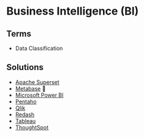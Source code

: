 # Business Intelligence (BI)

## Terms

- Data Classification

## Solutions

- [Apache Superset](/apache/superset.md)
- [Metabase](/metabase/README.md) 🌟
- [Microsoft Power BI](/microsoft/powerbi.md)
- [Pentaho](/pentaho/README.md)
- [Qlik](https://qlik.com)
- [Redash](/redash.md)
- [Tableau](https://tableau.com)
- [ThoughtSpot](https://thoughtspot.com)

